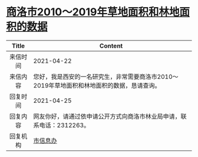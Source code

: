 # <a href="http://www.shangluo.gov.cn/zmhd/ldxxxx.jsp?urltype=leadermail.LeaderMailContentUrl&wbtreeid=1112&leadermailid=7178">商洛市2010～2019年草地面积和林地面积的数据</a>
|Title|Content|
|:---:|---|
|来信时间|2021-04-22|
|来信内容|您好，我是西安的一名研究生，非常需要商洛市2010～2019年草地面积和林地面积的数据，恳请查询。|
|回复时间|2021-04-25|
|回复内容|网友你好，请通过依申请公开方式向商洛市林业局申请，联系电话：2312263。|
|回复机构|<a href="../../categories/agencies/市信息办.md">市信息办</a>|